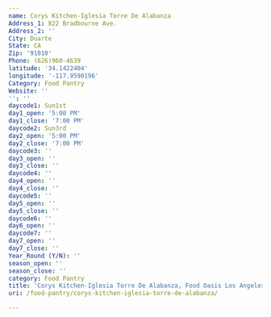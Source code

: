 ```yaml
---
name: Corys Kitchen-Iglesia Torre De Alabanza
Address_1: 822 Bradbourne Ave.
Address_2: ''
City: Duarte
State: CA
Zip: '91010'
Phone: (626)960-4639
latitude: '34.1422404'
longitude: '-117.9590196'
Category: Food Pantry
Website: ''
'': ''
daycode1: Sun1st
day1_open: '5:00 PM'
day1_close: '7:00 PM'
daycode2: Sun3rd
day2_open: '5:00 PM'
day2_close: '7:00 PM'
daycode3: ''
day3_open: ''
day3_close: ''
daycode4: ''
day4_open: ''
day4_close: ''
daycode5: ''
day5_open: ''
day5_close: ''
daycode6: ''
day6_open: ''
daycode7: ''
day7_open: ''
day7_close: ''
Year_Round (Y/N): ''
season_open: ''
season_close: ''
category: Food Pantry
title: 'Corys Kitchen-Iglesia Torre De Alabanza, Food Oasis Los Angeles'
uri: /food-pantry/corys-kitchen-iglesia-torre-de-alabanza/

---
```


